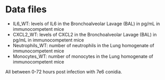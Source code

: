 # Data files

* IL6_WT: levels of IL6 in the Bronchoalveolar Lavage (BAL) in pg/mL in immunocompetent mice
* CXCL2_WT: levels of CXCL2 in the Bronchoalveolar Lavage (BAL) in pg/mL in immunocompetent mice
* Neutrophils_WT: number of neutrophils in the Lung homogenate of immunocompetent mice
* Monocytes_WT: number of monocytes in the Lung homogenate of immunocompetent mice

All between 0-72 hours post infection with 7e6 conidia.
